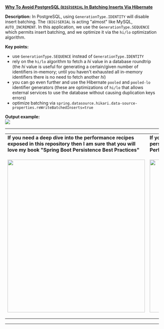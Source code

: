 **[Why To Avoid PostgreSQL (`BIG`)`SERIAL` In Batching Inserts Via Hibernate](https://github.com/AnghelLeonard/Hibernate-SpringBoot/tree/master/HibernateSpringBootBatchingAndSerial)**

**Description:** In PostgreSQL, using `GenerationType.IDENTITY` will disable insert batching. The `(BIG)SERIAL` is acting "almost" like MySQL, `AUTO_INCREMENT`. In this application, we use the `GenerationType.SEQUENCE` which permits insert batching, and we optimize it via the `hi/lo` optimization algorithm. 

**Key points:**
- use `GenerationType.SEQUENCE` instead of `GenerationType.IDENTITY`
- rely on the `hi/lo` algorithm to fetch a *hi* value in a database roundtrip (the *hi* value is useful for generating a certain/given number of identifiers in-memory; until you haven't exhausted all in-memory identifiers there is no need to fetch another *hi*) 
- you can go even further and use the Hibernate `pooled` and `pooled-lo` identifier generators (these are optimizations of `hi/lo` that allows external services to use the database without causing duplication keys errors)
- optimize batching via `spring.datasource.hikari.data-source-properties.reWriteBatchedInserts=true`
   
**Output example:**\
![](https://github.com/AnghelLeonard/Hibernate-SpringBoot/blob/master/HibernateSpringBootBatchingAndSerial/PostgreSQL%20(BIG)SERIAL%20and%20Batching%20Inserts.png)

-----------------------------------------------------------------------------------------------------------------------    
<table>
     <tr><td><b>If you need a deep dive into the performance recipes exposed in this repository then I am sure that you will love my book "Spring Boot Persistence Best Practices"</b></td><td><b>If you need a hand of tips and illustrations of 100+ Java persistence performance issues then "Java Persistence Performance Illustrated Guide" is for you.</b></td></tr>
     <tr><td>
<a href="https://www.apress.com/us/book/9781484256251"><p align="left"><img src="https://github.com/AnghelLeonard/Hibernate-SpringBoot/blob/master/Spring%20Boot%20Persistence%20Best%20Practices.jpg" height="500" width="450"/></p></a>
</td><td>
<a href="https://leanpub.com/java-persistence-performance-illustrated-guide"><p align="right"><img src="https://github.com/AnghelLeonard/Hibernate-SpringBoot/blob/master/Java%20Persistence%20Performance%20Illustrated%20Guide.jpg" height="500" width="450"/></p></a>
</td></tr></table>

-----------------------------------------------------------------------------------------------------------------------    
